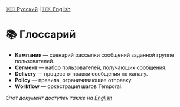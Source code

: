 [🇷🇺 Русский](../ru/glossary.md) | [🇺🇸 English](../en/glossary.md)

# 📚 Глоссарий

- **Кампания** — сценарий рассылки сообщений заданной группе пользователей.
- **Сегмент** — набор пользователей, получающих сообщения.
- **Delivery** — процесс отправки сообщения по каналу.
- **Policy** — правила, ограничивающие отправку.
- **Workflow** — оркестрация шагов Temporal.

_Этот документ доступен также на [English](../en/glossary.md)_
